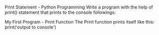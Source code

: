Print Statement - Python Programming
Write a program with the help of print() statement that prints to the console followings:

My First Program - Print Function
The Print function prints itself like this:
print('output to console')
